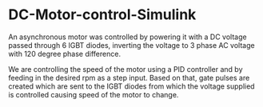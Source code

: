 # DC-Motor-control-Simulink
An asynchronous motor was controlled by powering it with a DC voltage passed through 6 IGBT diodes, inverting the voltage to 3 phase AC voltage with 120 degree phase difference.

We are controlling the speed of the motor using a PID controller and by feeding in the desired rpm as a step input. Based on that, gate pulses are created which are sent to the IGBT diodes from which the voltage supplied is controlled causing speed of the motor to change. 
